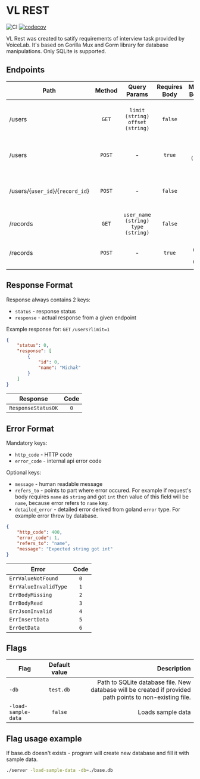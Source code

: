 # VL REST
![CI](https://github.com/KiVo16/vl_task/actions/workflows/go.yml/badge.svg)
[![codecov](https://codecov.io/gh/KiVo16/vl_task/branch/master/graph/badge.svg)](https://codecov.io/gh/kivo16/vl_task)

VL Rest was created to satify requirements of interview task provided by VoiceLab. It's based on Gorilla Mux and Gorm library for database manipulations. Only SQLite is supported.


## Endpoints
| Path        | Method         | Query Params | Requires Body | Mandatory Body keys |   Description |
| ------------- |:----------:| :----: | :-----:| :----: |  ----:|
| /users      | `GET` |`limit (string)` `offset (string)` | `false` | - |  Returns users. Both parameters are optional. |
| /users      | `POST` | - | `true` | `name (string) ` | Creates user with specified name |
| /users/{`user_id`}/{`record_id`}      | `POST` |  - | `false` | - |  Assigns existing record to existing user  |
| /records      | `GET` | `user_name (string)` `type (string)` | `false` | - | Counts records.  |
| /records      | `POST` |  - | `true` | `name (string)` `type (string)` | Creates new record with type and name. |

## Response Format
Response always contains 2 keys: 
- `status` - response status
- `response` - actual response from a given endpoint

Example response for: `GET` `/users?limit=1`
```json
{
    "status": 0,
    "response": [
        {
            "id": 0,
            "name": "Michał"
        }
    ]
}
```
| Response        | Code           | 
| ------------- |:-------------:| 
| `ResponseStatusOK`      | `0` | 

## Error Format
Mandatory keys:
- `http_code` - HTTP code
- `error_code` - internal api error code

Optional keys:
- `message` - human readable message
- `refers_to` - points to part where error occured. For example if request's body requires `name` as `string` and got `int` then value of this field will be `name`, because error refers to `name` key.
- `detailed_error` - detailed error derived from goland `error` type. For example error threw by database.

```json
{
    "http_code": 400,
    "error_code": 1,
    "refers_to": "name",
    "message": "Expected string got int"
}
```


| Error        | Code           | 
| ------------- |:-------------:| 
| `ErrValueNotFound`      | `0` | 
| `ErrValueInvalidType`   | `1` |
| `ErrBodyMissing`      | `2` | 
| `ErrBodyRead`      | `3` | 
| `ErrJsonInvalid`      | `4` |
| `ErrInsertData`      | `5` | 
| `ErrGetData`      | `6` | 

## Flags
| Flag        | Default value           | Description  |
| ------------- |:-------------:| -----:|
| `-db`      | `test.db` | Path to SQLite database file. New database will be created if provided path points to non-existing file. |
| `-load-sample-data`      | `false`      |   Loads sample data |

## Flag usage example

If base.db doesn't exists - program will create new database and fill it with sample data.
```sh
./server -load-sample-data -db=./base.db
```